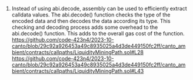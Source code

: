 1. Instead of using abi.decode, assembly can be used to efficiently extract calldata values. The abi.decode() function checks the type of the encoded data and then decodes the data according its type. This checking and decoding process adds some overhead to the abi.decode() function. This adds to the overall gas cost of the function. 
https://github.com/code-423n4/2023-10-canto/blob/29c92a926453a49c8935025a4d3de449150fc2ff/canto_ambient/contracts/callpaths/LiquidityMiningPath.sol#L28
https://github.com/code-423n4/2023-10-canto/blob/29c92a926453a49c8935025a4d3de449150fc2ff/canto_ambient/contracts/callpaths/LiquidityMiningPath.sol#L43
